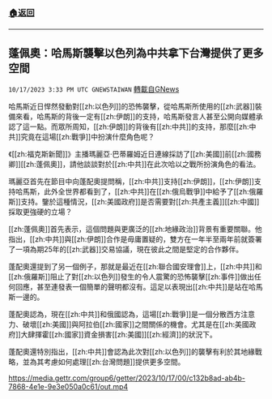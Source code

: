 ###  [:house:返回](README.md)
---


## 蓬佩奧：哈馬斯襲擊以色列為中共拿下台灣提供了更多空間
`10/17/2023 3:33 PM UTC GNEWSTAIWAN` [轉載自GNews](https://gnews.org/articles/1845801)



哈馬斯近日悍然發動對[[zh:以色列]]的恐怖襲擊，從哈馬斯所使用的[[zh:武器]]裝備來看，哈馬斯的背後一定有[[zh:伊朗]]的支持，哈馬斯發言人甚至公開向媒體承認了這一點。而眾所周知，[[zh:伊朗]]的背後有[[zh:中共]]的支持，那麼[[zh:中共]]究竟在這場[[zh:戰爭]]中扮演什麼角色呢？  

《[[zh:福克斯新聞]]》主播瑪麗亞·巴蒂羅姆近日連線採訪了[[zh:美國]]前[[zh:國務卿]][[zh:蓬佩奧]]，請他談談對於[[zh:中共]]在此次哈以之戰所扮演角色的看法。

  

瑪麗亞首先在節目中向蓬配奧提問稱，[[zh:中共]]支持[[zh:伊朗]]，[[zh:伊朗]]支持哈馬斯，此外全世界都看到了，[[zh:中共]]在[[zh:俄烏戰爭]]中給予了[[zh:俄羅斯]]支持。鑒於這種情況，[[zh:美國政府]]是否需要對[[zh:共產主義]][[zh:中國]]採取更強硬的立場？

  

[[zh:蓬佩奧]]首先表示，這個問題與更廣泛的[[zh:地緣政治]]背景有重要關聯。他指出，[[zh:中共]]與[[zh:伊朗]]合作是毋庸置疑的，雙方在一年半至兩年前就簽署了一項為期25年的[[zh:武器]]交易協議，現在彼此之間是堅定的合作夥伴。

  

蓬配奧還提到了另一個例子，那就是最近在[[zh:聯合國安理會]]上，[[zh:中共]]和[[zh:俄羅斯]]阻止了對[[zh:以色列]]發生的令人震驚的恐怖襲擊[[zh:事件]]做出任何回應，甚至連發表一個簡單的聲明都沒有。這足以表現出[[zh:中共]]是站在哈馬斯一邊的。


蓬配奧認為，現在[[zh:中共]]和俄國認為，這場[[zh:戰爭]]是一個分散西方注意力、破壞[[zh:美國]]與阿拉伯[[zh:國家]]之間關係的機會。尤其是在[[zh:美國政府]]大肆揮霍[[zh:國家]]資金損害[[zh:美國]][[zh:經濟]]的狀況下。

  

蓬配奧還特別指出，[[zh:中共]]會認為此次對[[zh:以色列]]的襲擊有利於其地緣戰略，並為其考慮如何處理[[zh:台灣問題]]提供更多空間。


https://media.gettr.com/group6/getter/2023/10/17/00/c132b8ad-ab4b-7868-4e1e-9e3e050a0c61/out.mp4


